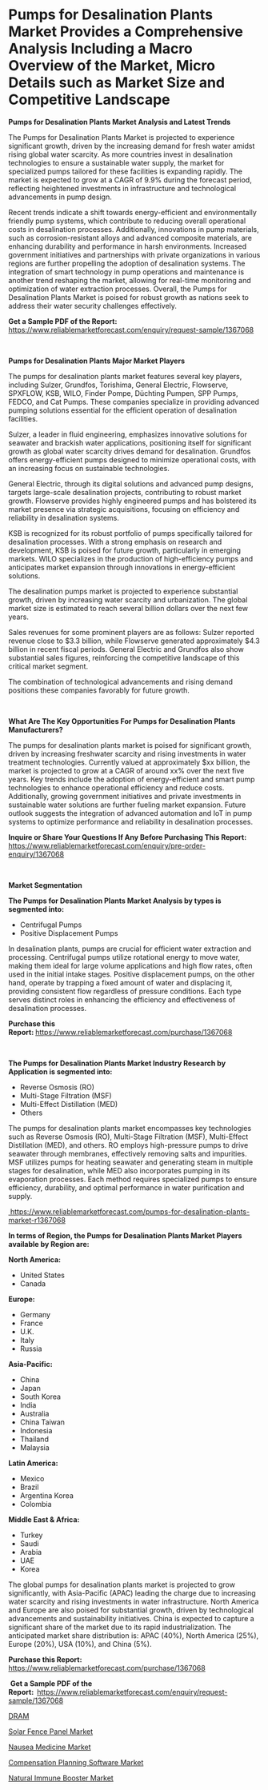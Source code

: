 <p><h1>Pumps for Desalination Plants Market Provides a Comprehensive Analysis Including a Macro Overview of the Market, Micro Details such as Market Size and Competitive Landscape</h1></p><p><strong>Pumps for Desalination Plants Market Analysis and Latest Trends</strong></p>
<p><p>The Pumps for Desalination Plants Market is projected to experience significant growth, driven by the increasing demand for fresh water amidst rising global water scarcity. As more countries invest in desalination technologies to ensure a sustainable water supply, the market for specialized pumps tailored for these facilities is expanding rapidly. The market is expected to grow at a CAGR of 9.9% during the forecast period, reflecting heightened investments in infrastructure and technological advancements in pump design.</p><p>Recent trends indicate a shift towards energy-efficient and environmentally friendly pump systems, which contribute to reducing overall operational costs in desalination processes. Additionally, innovations in pump materials, such as corrosion-resistant alloys and advanced composite materials, are enhancing durability and performance in harsh environments. Increased government initiatives and partnerships with private organizations in various regions are further propelling the adoption of desalination systems. The integration of smart technology in pump operations and maintenance is another trend reshaping the market, allowing for real-time monitoring and optimization of water extraction processes. Overall, the Pumps for Desalination Plants Market is poised for robust growth as nations seek to address their water security challenges effectively.</p></p>
<p><strong>Get a Sample PDF of the Report:&nbsp;</strong> <a href="https://www.reliablemarketforecast.com/enquiry/request-sample/1367068?utm_campaign=1082&utm_medium=2&utm_source=Github&utm_content=ia&utm_term=06122024&utm_id=pumps-for-desalination-plants">https://www.reliablemarketforecast.com/enquiry/request-sample/1367068</a></p>
<p>&nbsp;</p>
<p><strong>Pumps for Desalination Plants Major Market Players</strong></p>
<p><p>The pumps for desalination plants market features several key players, including Sulzer, Grundfos, Torishima, General Electric, Flowserve, SPXFLOW, KSB, WILO, Finder Pompe, Düchting Pumpen, SPP Pumps, FEDCO, and Cat Pumps. These companies specialize in providing advanced pumping solutions essential for the efficient operation of desalination facilities.</p><p>Sulzer, a leader in fluid engineering, emphasizes innovative solutions for seawater and brackish water applications, positioning itself for significant growth as global water scarcity drives demand for desalination. Grundfos offers energy-efficient pumps designed to minimize operational costs, with an increasing focus on sustainable technologies. </p><p>General Electric, through its digital solutions and advanced pump designs, targets large-scale desalination projects, contributing to robust market growth. Flowserve provides highly engineered pumps and has bolstered its market presence via strategic acquisitions, focusing on efficiency and reliability in desalination systems.</p><p>KSB is recognized for its robust portfolio of pumps specifically tailored for desalination processes. With a strong emphasis on research and development, KSB is poised for future growth, particularly in emerging markets. WILO specializes in the production of high-efficiency pumps and anticipates market expansion through innovations in energy-efficient solutions.</p><p>The desalination pumps market is projected to experience substantial growth, driven by increasing water scarcity and urbanization. The global market size is estimated to reach several billion dollars over the next few years. </p><p>Sales revenues for some prominent players are as follows: Sulzer reported revenue close to $3.3 billion, while Flowserve generated approximately $4.3 billion in recent fiscal periods. General Electric and Grundfos also show substantial sales figures, reinforcing the competitive landscape of this critical market segment. </p><p>The combination of technological advancements and rising demand positions these companies favorably for future growth.</p></p>
<p>&nbsp;</p>
<p><strong>What Are The Key Opportunities For Pumps for Desalination Plants Manufacturers?</strong></p>
<p><p>The pumps for desalination plants market is poised for significant growth, driven by increasing freshwater scarcity and rising investments in water treatment technologies. Currently valued at approximately $xx billion, the market is projected to grow at a CAGR of around xx% over the next five years. Key trends include the adoption of energy-efficient and smart pump technologies to enhance operational efficiency and reduce costs. Additionally, growing government initiatives and private investments in sustainable water solutions are further fueling market expansion. Future outlook suggests the integration of advanced automation and IoT in pump systems to optimize performance and reliability in desalination processes.</p></p>
<p><strong>Inquire or Share Your Questions If Any Before Purchasing This Report:</strong> <a href="https://www.reliablemarketforecast.com/enquiry/pre-order-enquiry/1367068?utm_campaign=1082&utm_medium=2&utm_source=Github&utm_content=ia&utm_term=06122024&utm_id=pumps-for-desalination-plants">https://www.reliablemarketforecast.com/enquiry/pre-order-enquiry/1367068</a></p>
<p>&nbsp;</p>
<p><strong>Market Segmentation</strong></p>
<p><strong>The Pumps for Desalination Plants Market Analysis by types is segmented into:</strong></p>
<p><ul><li>Centrifugal Pumps</li><li>Positive Displacement Pumps</li></ul></p>
<p><p>In desalination plants, pumps are crucial for efficient water extraction and processing. Centrifugal pumps utilize rotational energy to move water, making them ideal for large volume applications and high flow rates, often used in the initial intake stages. Positive displacement pumps, on the other hand, operate by trapping a fixed amount of water and displacing it, providing consistent flow regardless of pressure conditions. Each type serves distinct roles in enhancing the efficiency and effectiveness of desalination processes.</p></p>
<p><strong>Purchase this Report:&nbsp;</strong><a href="https://www.reliablemarketforecast.com/purchase/1367068?utm_campaign=1082&utm_medium=2&utm_source=Github&utm_content=ia&utm_term=06122024&utm_id=pumps-for-desalination-plants">https://www.reliablemarketforecast.com/purchase/1367068</a></p>
<p>&nbsp;</p>
<p><strong>The Pumps for Desalination Plants Market Industry Research by Application is segmented into:</strong></p>
<p><ul><li>Reverse Osmosis (RO)</li><li>Multi-Stage Filtration (MSF)</li><li>Multi-Effect Distillation (MED)</li><li>Others</li></ul></p>
<p><p>The pumps for desalination plants market encompasses key technologies such as Reverse Osmosis (RO), Multi-Stage Filtration (MSF), Multi-Effect Distillation (MED), and others. RO employs high-pressure pumps to drive seawater through membranes, effectively removing salts and impurities. MSF utilizes pumps for heating seawater and generating steam in multiple stages for desalination, while MED also incorporates pumping in its evaporation processes. Each method requires specialized pumps to ensure efficiency, durability, and optimal performance in water purification and supply.</p></p>
<p><a href="https://www.reliablemarketforecast.com/pumps-for-desalination-plants-market-r1367068?utm_campaign=1082&utm_medium=2&utm_source=Github&utm_content=ia&utm_term=06122024&utm_id=pumps-for-desalination-plants">&nbsp;https://www.reliablemarketforecast.com/pumps-for-desalination-plants-market-r1367068</a></p>
<p><strong>In terms of Region, the Pumps for Desalination Plants Market Players available by Region are:</strong></p>
<p>
    <p> <strong> North America: </strong>
        <ul>
            <li>United States</li>
            <li>Canada</li>
        </ul>
        </p> 
    <p> <strong> Europe: </strong>
        <ul>
            <li>Germany</li>
            <li>France</li>
            <li>U.K.</li>
            <li>Italy</li>
            <li>Russia</li>
        </ul>
        </p> 
    <p> <strong> Asia-Pacific: </strong>
        <ul>
            <li>China</li>
            <li>Japan</li>
            <li>South Korea</li>
            <li>India</li>
            <li>Australia</li>
            <li>China Taiwan</li>
            <li>Indonesia</li>
            <li>Thailand</li>
            <li>Malaysia</li>
        </ul>
        </p> 
    <p> <strong> Latin America: </strong>
        <ul>
            <li>Mexico</li>
            <li>Brazil</li>
            <li>Argentina Korea</li>
            <li>Colombia</li>
        </ul>
        </p> 
    <p> <strong> Middle East & Africa: </strong>
        <ul>
            <li>Turkey</li>
            <li>Saudi</li>
            <li>Arabia</li>
            <li>UAE</li>
            <li>Korea</li>
        </ul>
    </p>
    </p>
<p><p>The global pumps for desalination plants market is projected to grow significantly, with Asia-Pacific (APAC) leading the charge due to increasing water scarcity and rising investments in water infrastructure. North America and Europe are also poised for substantial growth, driven by technological advancements and sustainability initiatives. China is expected to capture a significant share of the market due to its rapid industrialization. The anticipated market share distribution is: APAC (40%), North America (25%), Europe (20%), USA (10%), and China (5%).</p></p>
<p><strong>Purchase this Report: </strong><a href="https://www.reliablemarketforecast.com/purchase/1367068?utm_campaign=1082&utm_medium=2&utm_source=Github&utm_content=ia&utm_term=06122024&utm_id=pumps-for-desalination-plants">https://www.reliablemarketforecast.com/purchase/1367068</a></p>
<p>&nbsp;<strong>Get a Sample PDF of the Report:&nbsp;&nbsp;</strong><a href="https://www.reliablemarketforecast.com/enquiry/request-sample/1367068?utm_campaign=1082&utm_medium=2&utm_source=Github&utm_content=ia&utm_term=06122024&utm_id=pumps-for-desalination-plants">https://www.reliablemarketforecast.com/enquiry/request-sample/1367068</a></p>
<p><strong></strong></p>
<p><p><a href="https://github.com/lababdou/Market-Research-Report-List-6/blob/main/453359327187.md?utm_campaign=1082&utm_medium=2&utm_source=Github&utm_content=ia&utm_term=06122024&utm_id=pumps-for-desalination-plants">DRAM</a></p><p><a href="https://issuu.com/reportprime-2/docs/solar-fence-panel-market-size-2030.pptx?utm_campaign=1082&utm_medium=2&utm_source=Github&utm_content=ia&utm_term=06122024&utm_id=pumps-for-desalination-plants">Solar Fence Panel Market</a></p><p><a href="https://www.linkedin.com/pulse/projected-revenue-nausea-medicine-market-82-cagr-2024-2031-igfge?utm_campaign=1082&utm_medium=2&utm_source=Github&utm_content=ia&utm_term=06122024&utm_id=pumps-for-desalination-plants">Nausea Medicine Market</a></p><p><a href="https://issuu.com/reportprime-2/docs/compensation-planning-software-market-size-2030.pp?utm_campaign=1082&utm_medium=2&utm_source=Github&utm_content=ia&utm_term=06122024&utm_id=pumps-for-desalination-plants">Compensation Planning Software Market</a></p><p><a href="https://www.linkedin.com/pulse/insightful-natural-immune-booster-market-report-analyzing-o2u2e?utm_campaign=1082&utm_medium=2&utm_source=Github&utm_content=ia&utm_term=06122024&utm_id=pumps-for-desalination-plants">Natural Immune Booster Market</a></p></p>